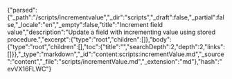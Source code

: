 {"parsed":{"_path":"/scripts/incrementvalue","_dir":"scripts","_draft":false,"_partial":false,"_locale":"en","_empty":false,"title":"Increment field value","description":"Update a field with incrementing value using stored procedure.","excerpt":{"type":"root","children":[]},"body":{"type":"root","children":[],"toc":{"title":"","searchDepth":2,"depth":2,"links":[]}},"_type":"markdown","_id":"content:scripts:incrementValue.md","_source":"content","_file":"scripts/incrementValue.md","_extension":"md"},"hash":"evVX16FLWC"}
